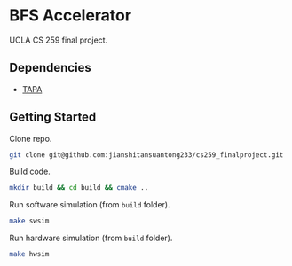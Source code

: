 # BFS Accelerator
UCLA CS 259 final project.

## Dependencies
- [TAPA](https://github.com/Blaok/tapa)

## Getting Started
Clone repo.
```bash
git clone git@github.com:jianshitansuantong233/cs259_finalproject.git
```

Build code.
```bash
mkdir build && cd build && cmake ..
```

Run software simulation (from `build` folder).
```bash
make swsim
```

Run hardware simulation (from `build` folder).
```bash
make hwsim
```
